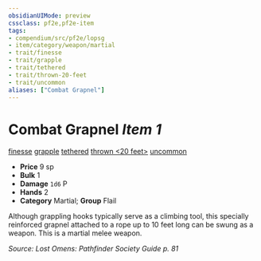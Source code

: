 ```yaml
---
obsidianUIMode: preview
cssclass: pf2e,pf2e-item
tags:
- compendium/src/pf2e/lopsg
- item/category/weapon/martial
- trait/finesse
- trait/grapple
- trait/tethered
- trait/thrown-20-feet
- trait/uncommon
aliases: ["Combat Grapnel"]
---
```

# Combat Grapnel *Item 1*  
[finesse](../../../Rules/traits/finesse.md)  [grapple](../../../Rules/traits/grapple.md)  [tethered](../../../Rules/traits/tethered-b1.md)  [thrown <20 feet>](../../../Rules/traits/thrown.md)  [uncommon](../../../Rules/traits/uncommon.md)  

- **Price** 9 sp
- **Bulk** 1
- **Damage** `1d6` P
- **Hands** 2
- **Category** Martial; **Group** Flail 

Although grappling hooks typically serve as a climbing tool, this specially reinforced grapnel attached to a rope up to 10 feet long can be swung as a weapon. This is a martial melee weapon.

*Source: Lost Omens: Pathfinder Society Guide p. 81*